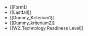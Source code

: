 - [[Form]]
- [[Lastfall]]
- [[Dummy_Kriterium1]]
- [[Dummy_kriterium2]]
- [[W2_Technology Readiness Level]]